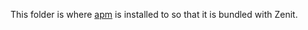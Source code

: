 This folder is where [apm](https://github.com/atom/apm) is installed to so that
it is bundled with Zenit.